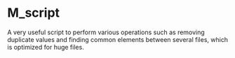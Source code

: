 # M_script
A very useful script to perform various operations such as removing duplicate values and finding common elements between several files, which is optimized for huge files.

